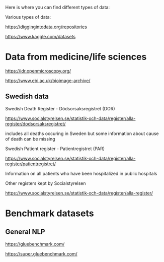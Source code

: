 Here is where you can find different types of data:

Various types of data:

https://diggingintodata.org/repositories

https://www.kaggle.com/datasets



# Data from medicine/life sciences

https://idr.openmicroscopy.org/

https://www.ebi.ac.uk/bioimage-archive/

## Swedish data
Swedish Death Register - Dödsorsaksregistret (DOR)

https://www.socialstyrelsen.se/statistik-och-data/register/alla-register/dodsorsaksregistret/

includes all deaths occuring in Sweden but some information about cause of death can be missing


Swedish Patient register - Patientregistret (PAR)

https://www.socialstyrelsen.se/statistik-och-data/register/alla-register/patientregistret/

Information on all patients who have been hospitalized in public hospitals


Other registers kept by Socialstyrelsen

https://www.socialstyrelsen.se/statistik-och-data/register/alla-register/

# Benchmark datasets
## General NLP
https://gluebenchmark.com/

https://super.gluebenchmark.com/
